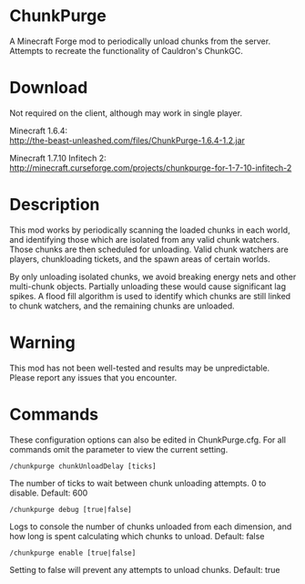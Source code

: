 ChunkPurge
==========

A Minecraft Forge mod to periodically unload chunks from the server. Attempts to recreate the functionality of Cauldron's ChunkGC.

Download
========

Not required on the client, although may work in single player.

Minecraft 1.6.4:  
http://the-beast-unleashed.com/files/ChunkPurge-1.6.4-1.2.jar

Minecraft 1.7.10 Infitech 2:  
http://minecraft.curseforge.com/projects/chunkpurge-for-1-7-10-infitech-2

Description
===========

This mod works by periodically scanning the loaded chunks in each world, and identifying those which are isolated from any valid chunk watchers. Those chunks are then scheduled for unloading. Valid chunk watchers are players, chunkloading tickets, and the spawn areas of certain worlds. 

By only unloading isolated chunks, we avoid breaking energy nets and other multi-chunk objects. Partially unloading these would cause significant lag spikes. A flood fill algorithm is used to identify which chunks are still linked to chunk watchers, and the remaining chunks are unloaded.

Warning
=======

This mod has not been well-tested and results may be unpredictable. Please report any issues that you encounter.

Commands
========

These configuration options can also be edited in ChunkPurge.cfg. For all commands omit the parameter to view the current setting.

```
/chunkpurge chunkUnloadDelay [ticks]
```
The number of ticks to wait between chunk unloading attempts. 0 to disable.
Default: 600

```
/chunkpurge debug [true|false]
```
Logs to console the number of chunks unloaded from each dimension, and how long is spent calculating which chunks to unload.
Default: false

```
/chunkpurge enable [true|false]
```
Setting to false will prevent any attempts to unload chunks.
Default: true

